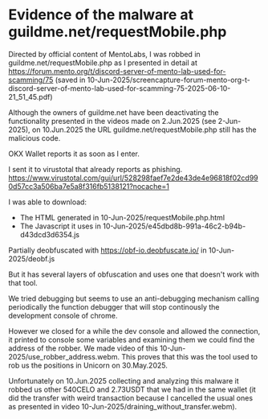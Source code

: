 
# Evidence of the malware at guildme.net/requestMobile.php

Directed by official content of MentoLabs, I was robbed in 
guildme.net/requestMobile.php as I presented in detail at
https://forum.mento.org/t/discord-server-of-mento-lab-used-for-scamming/75
(saved in 10-Jun-2025/screencapture-forum-mento-org-t-discord-server-of-mento-lab-used-for-scamming-75-2025-06-10-21_51_45.pdf)


Although the owners of guildme.net have been deactivating the functionality
presented in the videos made on 2.Jun.2025 (see 2-Jun-2025), on 10.Jun.2025 the
URL guildme.net/requestMobile.php still has the malicious code.

OKX Wallet reports it as soon as I enter.

I sent it to virustotal that already reports as phishing.
https://www.virustotal.com/gui/url/528298faef7e2de43de4e96818f02cd990d57cc3a506ba7e5a8f316fb5138121?nocache=1


I was able to download:

* The HTML generated in 10-Jun-2025/requestMobile.php.html
* The Javascript it uses in 10-Jun-2025/e45dbd8b-991a-46c2-b94b-d43dcd3d6354.js

Partially deobfuscated with https://obf-io.deobfuscate.io/ in 10-Jun-2025/deobf.js

But it has several layers of obfuscation and uses one that doesn't work with
that tool.

We tried debugging but seems to use an anti-debugging mechanism calling
periodically the function debugger that will stop continously the
development console of chrome.

However we closed for a while the dev console and allowed the connection,
it printed to console some variables and examining them we could find the 
address of the robber. We made video of this 10-Jun-2025/use_robber_address.webm. This proves that this was the tool used to rob us the positions in
Unicorn on 30.May.2025.


Unfortunately on 10.Jun.2025 collecting and analyzing this malware it robbed
us other 540CELO and 2.73USDT that we had in the same wallet (it did the 
transfer with weird transaction because I cancelled the usual ones as 
presented in video 10-Jun-2025/draining_without_transfer.webm).

